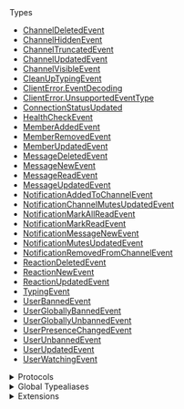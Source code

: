 <summary>Types</summary>

  - [ChannelDeletedEvent](/ChannelDeletedEvent)
  - [ChannelHiddenEvent](/ChannelHiddenEvent)
  - [ChannelTruncatedEvent](/ChannelTruncatedEvent)
  - [ChannelUpdatedEvent](/ChannelUpdatedEvent)
  - [ChannelVisibleEvent](/ChannelVisibleEvent)
  - [CleanUpTypingEvent](/CleanUpTypingEvent)
  - [ClientError.EventDecoding](/ClientError.EventDecoding)
  - [ClientError.UnsupportedEventType](/ClientError.UnsupportedEventType)
  - [ConnectionStatusUpdated](/ConnectionStatusUpdated)
  - [HealthCheckEvent](/HealthCheckEvent)
  - [MemberAddedEvent](/MemberAddedEvent)
  - [MemberRemovedEvent](/MemberRemovedEvent)
  - [MemberUpdatedEvent](/MemberUpdatedEvent)
  - [MessageDeletedEvent](/MessageDeletedEvent)
  - [MessageNewEvent](/MessageNewEvent)
  - [MessageReadEvent](/MessageReadEvent)
  - [MessageUpdatedEvent](/MessageUpdatedEvent)
  - [NotificationAddedToChannelEvent](/NotificationAddedToChannelEvent)
  - [NotificationChannelMutesUpdatedEvent](/NotificationChannelMutesUpdatedEvent)
  - [NotificationMarkAllReadEvent](/NotificationMarkAllReadEvent)
  - [NotificationMarkReadEvent](/NotificationMarkReadEvent)
  - [NotificationMessageNewEvent](/NotificationMessageNewEvent)
  - [NotificationMutesUpdatedEvent](/NotificationMutesUpdatedEvent)
  - [NotificationRemovedFromChannelEvent](/NotificationRemovedFromChannelEvent)
  - [ReactionDeletedEvent](/ReactionDeletedEvent)
  - [ReactionNewEvent](/ReactionNewEvent)
  - [ReactionUpdatedEvent](/ReactionUpdatedEvent)
  - [TypingEvent](/TypingEvent)
  - [UserBannedEvent](/UserBannedEvent)
  - [UserGloballyBannedEvent](/UserGloballyBannedEvent)
  - [UserGloballyUnbannedEvent](/UserGloballyUnbannedEvent)
  - [UserPresenceChangedEvent](/UserPresenceChangedEvent)
  - [UserUnbannedEvent](/UserUnbannedEvent)
  - [UserUpdatedEvent](/UserUpdatedEvent)
  - [UserWatchingEvent](/UserWatchingEvent)

</details>

<details>
<summary>Protocols</summary>

  - [ConnectionEvent](/ConnectionEvent)
  - [Event](/Event)
  - [MemberEvent](/MemberEvent)

</details>

<details>
<summary>Global Typealiases</summary>

  - [ChannelReadEvent](/ChannelReadEvent)

</details>

<details>
<summary>Extensions</summary>

  - [ClientError](/ClientError)

</details>
